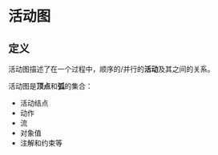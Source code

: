 # 活动图

## 定义
活动图描述了在一个过程中，顺序的/并行的**活动**及其之间的关系。

活动图是**顶点**和**弧**的集合：
* 活动结点
* 动作
* 流
* 对象值
* 注解和约束等